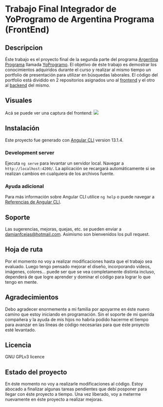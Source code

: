 # Trabajo Final Integrador de YoProgramo de Argentina Programa (FrontEnd)

## Descripcion

Éste trabajo es el proyecto final de la segunda parte del programa [Argentina Programa](https://www.argentina.gob.ar/produccion/argentina-programa/segunda-etapa) llamada [YoProgramo](https://www.argentina.gob.ar/produccion/argentina-programa/segunda-etapa). El objetivo de éste trabajo es demostrar los conocimientos adquiridos durante el curso y realizar al mismo tiempo un portfolio de presentación para utilizar en búsquedas laborales. El código del portfolio está dividido en 2 repositorios asignados uno al [frontend](https://github.com/DamianFCejas/TFI-FrontEnd) y el otro al [backend](https://github.com/DamianFCejas/TFI-BackEnd) del mismo.

## Visuales

Acá se puede ver una captura del frontend:
![](https://i.ibb.co/k626sJS/Proyecto-Portfolio.png)

## Instalación

Este proyecto fue generado con [Angular CLI](https://github.com/angular/angular-cli) version 13.1.4.

### Development server

Ejecuta `ng serve` para levantar un servidor local. Navegar a `http://localhost:4200/`. La aplicación se recargará automáticamente si se realizan cambios en cualquiera de los archivos fuente.

### Ayuda adicional

Para más información sobre Angular CLI utilice `ng help` o puede navegar a [Referencias de Angular CLI](https://angular.io/cli).

## Soporte

Las sugerencias, mejoras, quejas, etc. se pueden enviar a damianfcejas@hotmail.com. Asimismo son bienvenidos los pull request. 

## Hoja de ruta

Por el momento no voy a realizar modificaciones hasta que el trabajo sea evaluado. Luego tengo pensado mejorar el diseño, incorporando videos, imágenes, colores... puede ser que se vea completamente distinta incluso, dependerá de que logre aprender y dominar el código para lograr lo que tengo en mente.

## Agradecimientos

Debo agradecer enormemente a mi familia por apoyarme en éste nuevo camino que estoy iniciando en programación. Sin el soporte de mi querida compañera y la ayuda de mis hijos no habría podido hacerme el tiempo para avanzar en las líneas de código necesarias para que éste proyecto esté levantado.

## Licencia

GNU GPLv3 licence

## Estado del proyecto 

En éste momento no voy a realizarle modificaciones al código. Estoy abocado a finalizar algunas tareas pendientes que debí posponer para llegar con éste proyecto a tiempo. Una vez liberado, voy a meterme nuevamente en éste proyecto a realizar mejoras.

